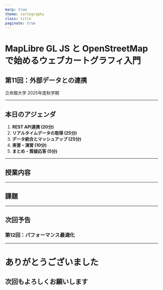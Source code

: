 ```yaml
---
marp: true
theme: cartography
class: title
paginate: true
---
```


<!-- _class: title -->

# MapLibre GL JS と OpenStreetMap で始めるウェブカートグラフィ入門

## 第11回：外部データとの連携

立命館大学 2025年度秋学期

---

## 本日のアジェンダ

1. **REST API連携 (20分)**
2. **リアルタイムデータの取得 (25分)**
3. **データ統合とマッシュアップ (25分)**
4. **実習・演習 (10分)**
5. **まとめ・質疑応答 (5分)**

---

## 授業内容

<!-- ここに授業内容を追加 -->

---

<div class="assignment">

## 課題

<!-- 課題内容を記載 -->

</div>

---

## 次回予告

### 第12回：パフォーマンス最適化

---

<!-- _class: title -->

# ありがとうございました

## 次回もよろしくお願いします

